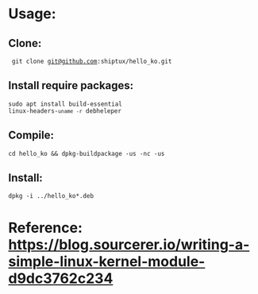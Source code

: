 
# Usage:

## Clone:

<code> git clone git@github.com:shiptux/hello_ko.git</code>

## Install require packages:

<code>sudo  apt install build-essential linux-headers-`uname -r` debheleper</code>

## Compile:

<code>cd hello_ko && dpkg-buildpackage -us -nc -us</code>

## Install:

<code>dpkg -i ../hello_ko\*.deb</code>

# Reference: https://blog.sourcerer.io/writing-a-simple-linux-kernel-module-d9dc3762c234

